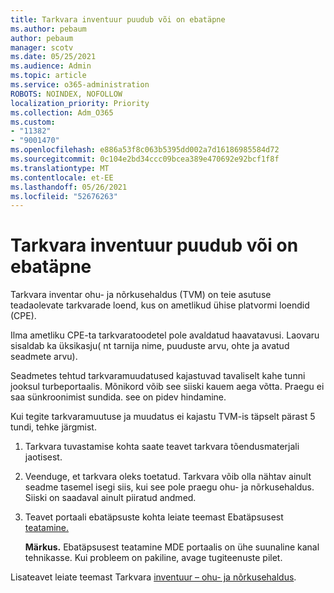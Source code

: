```yaml
---
title: Tarkvara inventuur puudub või on ebatäpne
ms.author: pebaum
author: pebaum
manager: scotv
ms.date: 05/25/2021
ms.audience: Admin
ms.topic: article
ms.service: o365-administration
ROBOTS: NOINDEX, NOFOLLOW
localization_priority: Priority
ms.collection: Adm_O365
ms.custom:
- "11382"
- "9001470"
ms.openlocfilehash: e886a53f8c063b5395dd002a7d16186985584d72
ms.sourcegitcommit: 0c104e2bd34ccc09bcea389e470692e92bcf1f8f
ms.translationtype: MT
ms.contentlocale: et-EE
ms.lasthandoff: 05/26/2021
ms.locfileid: "52676263"
---
```

# <a name="software-inventory-is-missing-or-inaccurate"></a>Tarkvara inventuur puudub või on ebatäpne

Tarkvara inventar ohu- ja nõrkusehaldus (TVM) on teie asutuse teadaolevate tarkvarade loend, kus on ametlikud ühise platvormi loendid (CPE).

Ilma ametliku CPE-ta tarkvaratoodetel pole avaldatud haavatavusi. Laovaru sisaldab ka üksikasju( nt tarnija nime, puuduste arvu, ohte ja avatud seadmete arvu).

Seadmetes tehtud tarkvaramuudatused kajastuvad tavaliselt kahe tunni jooksul turbeportaalis. Mõnikord võib see siiski kauem aega võtta. Praegu ei saa sünkroonimist sundida. see on pidev hindamine.

Kui tegite tarkvaramuutuse ja muudatus ei kajastu TVM-is täpselt pärast 5 tundi, tehke järgmist.

1. Tarkvara tuvastamise kohta saate teavet tarkvara tõendusmaterjali jaotisest.
1. Veenduge, et tarkvara oleks toetatud. Tarkvara võib olla nähtav ainult seadme tasemel isegi siis, kui see pole praegu ohu- ja nõrkusehaldus. Siiski on saadaval ainult piiratud andmed.
1. Teavet portaali ebatäpsuste kohta leiate teemast Ebatäpsusest [teatamine.](/microsoft-365/security/defender-endpoint/tvm-software-inventory?view=o365-worldwide#report-inaccuracy)
   
    **Märkus.** Ebatäpsusest teatamine MDE portaalis on ühe suunaline kanal tehnikasse. Kui probleem on pakiline, avage tugiteenuste pilet.

Lisateavet leiate teemast Tarkvara [inventuur – ohu- ja nõrkusehaldus](/microsoft-365/security/defender-endpoint/tvm-software-inventory).